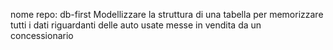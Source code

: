 nome repo: db-first
Modellizzare la struttura di una tabella per memorizzare tutti i dati riguardanti delle auto usate messe in vendita da un concessionario
